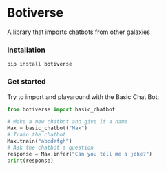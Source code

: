 # Botiverse
A library that imports chatbots from other galaxies

### Installation
```
pip install botiverse
```

### Get started
Try to import and playaround with the Basic Chat Bot:

```Python
from botiverse import basic_chatbot

# Make a new chatbot and give it a name
Max = basic_chatbot("Max")
# Train the chatbot
Max.train("abcdefgh")
# Ask the chatbot a question
response = Max.infer("Can you tell me a joke?")
print(response)
```
